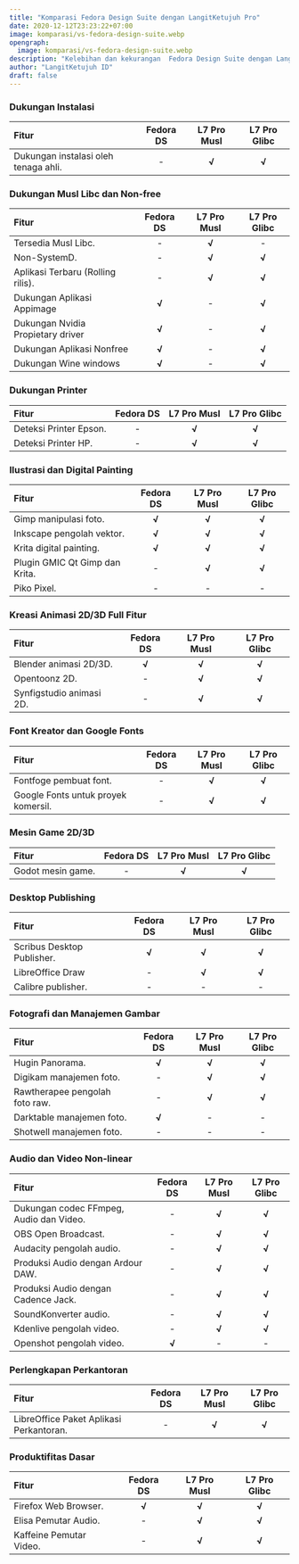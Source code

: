 ```yaml
---
title: "Komparasi Fedora Design Suite dengan LangitKetujuh Pro"
date: 2020-12-12T23:23:22+07:00
image: komparasi/vs-fedora-design-suite.webp
opengraph:
  image: komparasi/vs-fedora-design-suite.webp
description: "Kelebihan dan kekurangan  Fedora Design Suite dengan LangitKetujuh Pro."
author: "LangitKetujuh ID"
draft: false
---
```


### Dukungan Instalasi

**Fitur** | **Fedora DS** | **L7 Pro Musl** | **L7 Pro Glibc**
:--- | :---: | :---: | :---:
Dukungan instalasi oleh tenaga ahli. | - | **√** | **√**

### Dukungan Musl Libc dan Non-free

**Fitur** | **Fedora DS** | **L7 Pro Musl** | **L7 Pro Glibc**
:--- | :---: | :---: | :---:
Tersedia Musl Libc. | - | **√** | -
Non-SystemD. | - | **√** | **√**
Aplikasi Terbaru (Rolling rilis). | - | **√** | **√**
Dukungan Aplikasi Appimage | **√** | - | **√**
Dukungan Nvidia Propietary driver | **√** | - | **√**
Dukungan Aplikasi Nonfree  | **√** |- | **√**
Dukungan Wine windows | **√** | - | **√**

### Dukungan Printer

**Fitur** | **Fedora DS** | **L7 Pro Musl** | **L7 Pro Glibc**
:--- | :---: | :---: | :---:
Deteksi Printer Epson. | - | **√** | **√**
Deteksi Printer HP. | - | **√** | **√**

### Ilustrasi dan Digital Painting

**Fitur** | **Fedora DS** | **L7 Pro Musl** | **L7 Pro Glibc**
:--- | :---: | :---: | :---:
Gimp manipulasi foto. | **√** | **√** | **√**
Inkscape pengolah vektor. | **√** | **√** | **√**
Krita digital painting. | **√** | **√** | **√**
Plugin GMIC Qt Gimp dan Krita. | - | **√** | **√**
Piko Pixel. | - | - | - 

### Kreasi Animasi 2D/3D Full **Fitur**

**Fitur** | **Fedora DS** | **L7 Pro Musl** | **L7 Pro Glibc**
:--- | :---: | :---: | :---:
Blender animasi 2D/3D. | **√** | **√** | **√**
Opentoonz 2D. | - | **√** | **√**
Synfigstudio animasi 2D. | - | **√** | **√**

### Font Kreator dan Google Fonts

**Fitur** | **Fedora DS** | **L7 Pro Musl** | **L7 Pro Glibc**
:--- | :---: | :---: | :---:
Fontfoge pembuat font. | - | **√** | **√**
Google Fonts untuk proyek komersil. | - | **√** | **√**

### Mesin Game 2D/3D

**Fitur** | **Fedora DS** | **L7 Pro Musl** | **L7 Pro Glibc**
:--- | :---: | :---: | :---:
Godot mesin game. | - | **√** | **√**

### Desktop Publishing

**Fitur** | **Fedora DS** | **L7 Pro Musl** | **L7 Pro Glibc**
:--- | :---: | :---: | :---:
Scribus Desktop Publisher. | **√** | **√** | **√**
LibreOffice Draw | - | **√** | **√**
Calibre publisher. | - | - | -

### Fotografi dan Manajemen Gambar

**Fitur** | **Fedora DS** | **L7 Pro Musl** | **L7 Pro Glibc**
:--- | :---: | :---: | :---:
Hugin Panorama. | **√** | **√** | **√**
Digikam manajemen foto. | - | **√** | **√**
Rawtherapee pengolah foto raw. | -| **√** | **√**
Darktable manajemen foto. | **√** | - | -
Shotwell manajemen foto. | - | - | - 

### Audio dan Video Non-linear

**Fitur** | **Fedora DS** | **L7 Pro Musl** | **L7 Pro Glibc**
:--- | :---: | :---: | :---:
Dukungan codec FFmpeg, Audio dan Video. | - | **√** | **√**
OBS Open Broadcast. | - | **√** | **√**
Audacity pengolah audio. | - | **√** | **√**
Produksi Audio dengan Ardour DAW. | - | **√** | **√**
Produksi Audio dengan Cadence Jack. | - | **√** | **√**
SoundKonverter audio. | - | **√** | **√**
Kdenlive pengolah video. | - | **√** | **√**
Openshot pengolah video. | **√** | - | -

### Perlengkapan Perkantoran

**Fitur** | **Fedora DS** | **L7 Pro Musl** | **L7 Pro Glibc**
:--- | :---: | :---: | :---:
LibreOffice Paket Aplikasi Perkantoran. | - | **√** | **√**

### Produktifitas Dasar

**Fitur** | **Fedora DS** | **L7 Pro Musl** | **L7 Pro Glibc**
:--- | :---: | :---: | :---:
Firefox Web Browser. | **√** | **√** | **√**
Elisa Pemutar Audio. | - | **√** | **√**
Kaffeine Pemutar Video. | - | **√** | **√**
